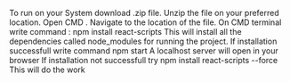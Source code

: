 To run on your System download .zip file. Unzip the file on your preferred location. Open CMD . Navigate to the location of the file. On CMD terminal write command : npm install react-scripts This will install all the dependencies called node_modules for running the project. If installation successfull write command npm start A localhost server will open in your browser If installation not successfull try npm install react-scripts --force This will do the work


